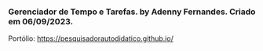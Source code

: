 ### Gerenciador de Tempo e Tarefas. by Adenny Fernandes. Criado em 06/09/2023. 
Portólio: https://pesquisadorautodidatico.github.io/
